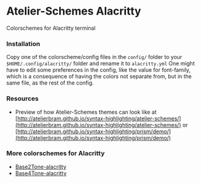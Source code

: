 # Atelier-Schemes Alacritty
Colorschemes for Alacritty terminal

### Installation
Copy one of the colorscheme/config files in the `config/` folder to your `$HOME/.config/alacritty/` folder and rename it to `alacritty.yml`
One might have to edit some preferences in the config, like the value for font-family, which is a consequence of having the colors not separate from, but in the same file, as the rest of the config.

### Resources
- Preview of how Atelier-Schemes themes can look like at [http://atelierbram.github.io/syntax-highlighting/atelier-schemes/](http://atelierbram.github.io/syntax-highlighting/atelier-schemes/) or [http://atelierbram.github.io/syntax-highlighting/prism/demo/](http://atelierbram.github.io/syntax-highlighting/prism/demo/)

### More colorschemes for Alacritty
- [Base2Tone-alacritty](https://github.com/atelierbram/Base2Tone-alacritty)
- [Base4Tone-alacritty](https://github.com/atelierbram/Base4Tone-alacritty)

